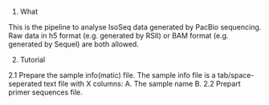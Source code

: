 1. What

This is the pipeline to analyse IsoSeq data generated by PacBio sequencing. Raw data in h5 format (e.g. generated by RSII) or BAM format (e.g. generated by Sequel) are both allowed.

2. Tutorial

2.1 Prepare the sample info(matic) file.
The sample info file is a tab/space-seperated text file with X columns:
   A. The sample name
   B. 
2.2 Prepart primer sequences file.

